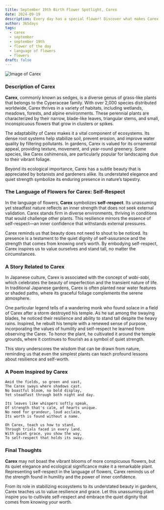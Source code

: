 ```yaml
---
title: September 19th Birth Flower Spotlight, Carex
date: 2024-09-19
description: Every day has a special flower! Discover what makes Carex unique as today’s birth flower and its symbolic meaning.
author: 365days
tags:
  - carex
  - september
  - september 19th
  - flower of the day
  - language of flowers
  - flowers
draft: false
---
```


![Image of Carex](https://cdn.pixabay.com/photo/2011/04/29/11/26/swamp-sedge-7118_960_720.jpg#center)


### Description of Carex

**Carex**, commonly known as sedges, is a diverse genus of grass-like plants that belongs to the Cyperaceae family. With over 2,000 species distributed worldwide, Carex thrives in a variety of habitats, including wetlands, meadows, forests, and alpine environments. These perennial plants are characterized by their narrow, blade-like leaves, triangular stems, and small, inconspicuous flowers that grow in clusters or spikes.

The adaptability of Carex makes it a vital component of ecosystems. Its dense root systems help stabilize soil, prevent erosion, and improve water quality by filtering pollutants. In gardens, Carex is valued for its ornamental appeal, providing texture, movement, and year-round greenery. Some species, like Carex oshimensis, are particularly popular for landscaping due to their vibrant foliage.

Beyond its ecological importance, Carex has a subtle beauty that is appreciated by botanists and gardeners alike. Its understated elegance and quiet strength symbolize its enduring presence in nature’s tapestry.

### The Language of Flowers for Carex: Self-Respect

In the language of flowers, **Carex** symbolizes **self-respect**. Its unassuming yet steadfast nature reflects an inner strength that does not seek external validation. Carex stands firm in diverse environments, thriving in conditions that would challenge other plants. This resilience mirrors the essence of self-respect—an inner confidence that withstands external pressures.

Carex reminds us that beauty does not need to shout to be noticed. Its presence is a testament to the quiet dignity of self-assurance and the strength that comes from knowing one’s worth. By embodying self-respect, Carex inspires us to value ourselves and stand tall, no matter the circumstances.

### A Story Related to Carex

In Japanese culture, Carex is associated with the concept of _wabi-sabi_, which celebrates the beauty of imperfection and the transient nature of life. In traditional Japanese gardens, Carex is often planted near water features or shaded paths, where its graceful foliage complements the serene atmosphere.

One particular legend tells of a wandering monk who found solace in a field of Carex after a storm destroyed his temple. As he sat among the swaying blades, he noticed their resilience and ability to stand tall despite the heavy rains. Inspired, he rebuilt his temple with a renewed sense of purpose, incorporating the values of humility and self-respect he learned from observing the Carex. To honor the plant, he cultivated it around the temple grounds, where it continues to flourish as a symbol of quiet strength.

This story underscores the wisdom that can be drawn from nature, reminding us that even the simplest plants can teach profound lessons about resilience and self-worth.

### A Poem Inspired by Carex

```
Amid the fields, so green and vast,  
The Carex sways where shadows cast.  
No boastful bloom, no bold display,  
Yet steadfast through both night and day.  

Its leaves like whispers softly speak,  
Of strength that's calm, of hearts unique.  
No need for grandeur, loud acclaim,  
Its worth is found without a name.  

Oh Carex, teach us how to stand,  
Through trials faced in every land.  
With quiet grace, you show the way,  
To self-respect that holds its sway.  
```

### Final Thoughts

**Carex** may not boast the vibrant blooms of more conspicuous flowers, but its quiet elegance and ecological significance make it a remarkable plant. Representing self-respect in the language of flowers, Carex reminds us of the strength found in humility and the power of inner confidence.

From its role in stabilizing ecosystems to its understated beauty in gardens, Carex teaches us to value resilience and grace. Let this unassuming plant inspire you to cultivate self-respect and embrace the quiet dignity that comes from knowing your worth.


